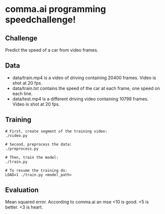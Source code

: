 comma.ai programming speedchallenge!
======

Challenge
-----

Predict the speed of a car from video frames.

Data
-----

- data/train.mp4 is a video of driving containing 20400 frames. Video is shot at 20 fps.
- data/train.txt contains the speed of the car at each frame, one speed on each line.
- data/test.mp4 is a different driving video containing 10798 frames. Video is shot at 20 fps.

Training
----
```
# First, create segment of the training video:
./video.py

# Second, preprocess the data:
./preprocess.py

# Then, train the model:
./train.py

# To resume the training do:
LOAD=1 ./train.py <model_path>
```

Evaluation
-----

Mean squared error.
According to comma.ai an mse <10 is good. <5 is better. <3 is heart.